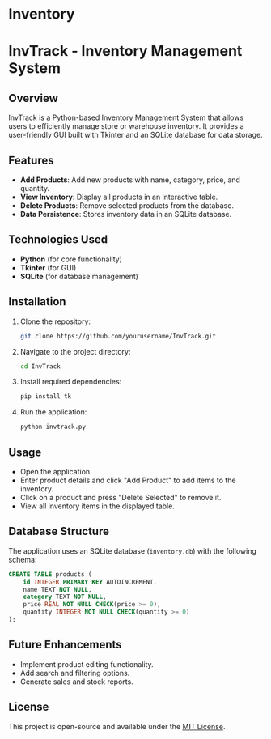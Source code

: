 # Inventory

# InvTrack - Inventory Management System

## Overview
InvTrack is a Python-based Inventory Management System that allows users to efficiently manage store or warehouse inventory. It provides a user-friendly GUI built with Tkinter and an SQLite database for data storage.

## Features
- **Add Products**: Add new products with name, category, price, and quantity.
- **View Inventory**: Display all products in an interactive table.
- **Delete Products**: Remove selected products from the database.
- **Data Persistence**: Stores inventory data in an SQLite database.

## Technologies Used
- **Python** (for core functionality)
- **Tkinter** (for GUI)
- **SQLite** (for database management)

## Installation
1. Clone the repository:
   ```sh
   git clone https://github.com/yourusername/InvTrack.git
   ```
2. Navigate to the project directory:
   ```sh
   cd InvTrack
   ```
3. Install required dependencies:
   ```sh
   pip install tk
   ```
4. Run the application:
   ```sh
   python invtrack.py
   ```

## Usage
- Open the application.
- Enter product details and click "Add Product" to add items to the inventory.
- Click on a product and press "Delete Selected" to remove it.
- View all inventory items in the displayed table.

## Database Structure
The application uses an SQLite database (`inventory.db`) with the following schema:
```sql
CREATE TABLE products (
    id INTEGER PRIMARY KEY AUTOINCREMENT,
    name TEXT NOT NULL,
    category TEXT NOT NULL,
    price REAL NOT NULL CHECK(price >= 0),
    quantity INTEGER NOT NULL CHECK(quantity >= 0)
);
```

## Future Enhancements
- Implement product editing functionality.
- Add search and filtering options.
- Generate sales and stock reports.

## License
This project is open-source and available under the [MIT License](LICENSE).

